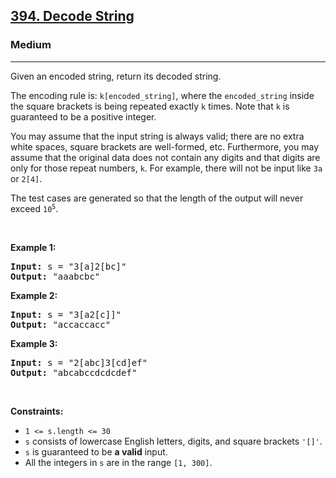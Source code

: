 <h2><a href="https://leetcode.com/problems/decode-string/editorial/?envType=study-plan-v2&envId=leetcode-75">394. Decode String</a></h2><h3>Medium</h3><hr><p>Given an encoded string, return its decoded string.</p>

<p>The encoding rule is: <code>k[encoded_string]</code>, where the <code>encoded_string</code> inside the square brackets is being repeated exactly <code>k</code> times. Note that <code>k</code> is guaranteed to be a positive integer.</p>

<p>You may assume that the input string is always valid; there are no extra white spaces, square brackets are well-formed, etc. Furthermore, you may assume that the original data does not contain any digits and that digits are only for those repeat numbers, <code>k</code>. For example, there will not be input like <code>3a</code> or <code>2[4]</code>.</p>

<p>The test cases are generated so that the length of the output will never exceed <code>10<sup>5</sup></code>.</p>

<p>&nbsp;</p>
<p><strong class="example">Example 1:</strong></p>

<pre>
<strong>Input:</strong> s = &quot;3[a]2[bc]&quot;
<strong>Output:</strong> &quot;aaabcbc&quot;
</pre>

<p><strong class="example">Example 2:</strong></p>

<pre>
<strong>Input:</strong> s = &quot;3[a2[c]]&quot;
<strong>Output:</strong> &quot;accaccacc&quot;
</pre>

<p><strong class="example">Example 3:</strong></p>

<pre>
<strong>Input:</strong> s = &quot;2[abc]3[cd]ef&quot;
<strong>Output:</strong> &quot;abcabccdcdcdef&quot;
</pre>

<p>&nbsp;</p>
<p><strong>Constraints:</strong></p>

<ul>
	<li><code>1 &lt;= s.length &lt;= 30</code></li>
	<li><code>s</code> consists of lowercase English letters, digits, and square brackets <code>&#39;[]&#39;</code>.</li>
	<li><code>s</code> is guaranteed to be <strong>a valid</strong> input.</li>
	<li>All the integers in <code>s</code> are in the range <code>[1, 300]</code>.</li>
</ul>
